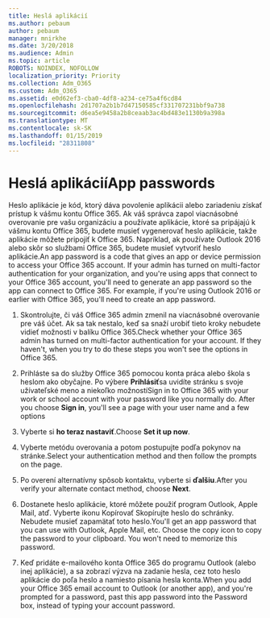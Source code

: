 ```yaml
---
title: Heslá aplikácií
ms.author: pebaum
author: pebaum
manager: mnirkhe
ms.date: 3/20/2018
ms.audience: Admin
ms.topic: article
ROBOTS: NOINDEX, NOFOLLOW
localization_priority: Priority
ms.collection: Adm_O365
ms.custom: Adm_O365
ms.assetid: e0d62ef3-cba0-4df8-a234-ce75a4f6cd84
ms.openlocfilehash: 2d1707a2b1b7d47150585cf331707231bbf9a738
ms.sourcegitcommit: d6ea5e9458a2b8ceaab3ac4bd483e1130b9a398a
ms.translationtype: MT
ms.contentlocale: sk-SK
ms.lasthandoff: 01/15/2019
ms.locfileid: "28311808"
---
```

# <a name="app-passwords"></a><span data-ttu-id="e4dc1-102">Heslá aplikácií</span><span class="sxs-lookup"><span data-stu-id="e4dc1-102">App passwords</span></span>

<span data-ttu-id="e4dc1-p101">Heslo aplikácie je kód, ktorý dáva povolenie aplikácii alebo zariadeniu získať prístup k vášmu kontu Office 365. Ak váš správca zapol viacnásobné overovanie pre vašu organizáciu a používate aplikácie, ktoré sa pripájajú k vášmu kontu Office 365, budete musieť vygenerovať heslo aplikácie, takže aplikácie môžete pripojiť k Office 365. Napríklad, ak používate Outlook 2016 alebo skôr so službami Office 365, budete musieť vytvoriť heslo aplikácie.</span><span class="sxs-lookup"><span data-stu-id="e4dc1-p101">An app password is a code that gives an app or device permission to access your Office 365 account. If your admin has turned on multi-factor authentication for your organization, and you're using apps that connect to your Office 365 account, you'll need to generate an app password so the app can connect to Office 365. For example, if you're using Outlook 2016 or earlier with Office 365, you'll need to create an app password.</span></span>
  
1. <span data-ttu-id="e4dc1-p102">Skontrolujte, či váš Office 365 admin zmenil na viacnásobné overovanie pre váš účet. Ak sa tak nestalo, keď sa snaží urobiť tieto kroky nebudete vidieť možnosti v balíku Office 365.</span><span class="sxs-lookup"><span data-stu-id="e4dc1-p102">Check whether your Office 365 admin has turned on multi-factor authentication for your account. If they haven't, when you try to do these steps you won't see the options in Office 365.</span></span>
    
2. <span data-ttu-id="e4dc1-p103">Prihláste sa do služby Office 365 pomocou konta práca alebo škola s heslom ako obyčajne. Po výbere **Prihlásiť**sa uvidíte stránku s svoje užívateľské meno a niekoľko možností</span><span class="sxs-lookup"><span data-stu-id="e4dc1-p103">Sign in to Office 365 with your work or school account with your password like you normally do. After you choose **Sign in**, you'll see a page with your user name and a few options</span></span> 
    
3. <span data-ttu-id="e4dc1-110">Vyberte si **ho teraz nastaviť**.</span><span class="sxs-lookup"><span data-stu-id="e4dc1-110">Choose **Set it up now**.</span></span> 
    
4. <span data-ttu-id="e4dc1-111">Vyberte metódu overovania a potom postupujte podľa pokynov na stránke.</span><span class="sxs-lookup"><span data-stu-id="e4dc1-111">Select your authentication method and then follow the prompts on the page.</span></span>
    
5. <span data-ttu-id="e4dc1-112">Po overení alternatívny spôsob kontaktu, vyberte si **ďalšiu**.</span><span class="sxs-lookup"><span data-stu-id="e4dc1-112">After you verify your alternate contact method, choose **Next**.</span></span> 
    
6. <span data-ttu-id="e4dc1-p104">Dostanete heslo aplikácie, ktoré môžete použiť program Outlook, Apple Mail, atď. Vyberte ikonu Kopírovať Skopírujte heslo do schránky. Nebudete musieť zapamätať toto heslo.</span><span class="sxs-lookup"><span data-stu-id="e4dc1-p104">You'll get an app password that you can use with Outlook, Apple Mail, etc. Choose the copy icon to copy the password to your clipboard. You won't need to memorize this password.</span></span> 
    
7. <span data-ttu-id="e4dc1-115">Keď pridáte e-mailového konta Office 365 do programu Outlook (alebo inej aplikácie), a sa zobrazí výzva na zadanie hesla, cez toto heslo aplikácie do poľa heslo a namiesto písania hesla konta.</span><span class="sxs-lookup"><span data-stu-id="e4dc1-115">When you add your Office 365 email account to Outlook (or another app), and you're prompted for a password, past this app password into the Password box, instead of typing your account password.</span></span> 
    

